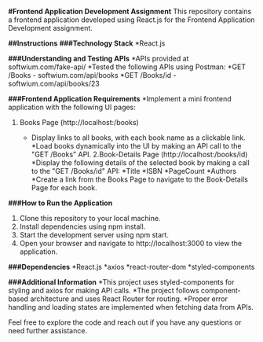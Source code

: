 **#Frontend Application Development Assignment**
This repository contains a frontend application developed using React.js for the Frontend Application Development assignment.

**##Instructions**
**###Technology Stack**
*React.js

**###Understanding and Testing APIs**
*APIs provided at softwium.com/fake-api/
*Tested the following APIs using Postman:
    *GET /Books - softwium.com/api/books
    *GET /Books/id - softwium.com/api/books/23

**###Frontend Application Requirements**
*Implement a mini frontend application with the following UI pages:
1. Books Page (http://localhost:<port>/books)
   * Display links to all books, with each book name as a clickable link.
    *Load books dynamically into the UI by making an API call to the "GET /Books" API.
2.Book-Details Page (http://localhost:<port>/books/id)
*Display the following details of the selected book by making a call to the "GET /Books/id" API:
    *Title
    *ISBN
    *PageCount
    *Authors
*Create a link from the Books Page to navigate to the Book-Details Page for each book.

**###How to Run the Application**
1. Clone this repository to your local machine.
2. Install dependencies using npm install.
3. Start the development server using npm start.
4. Open your browser and navigate to http://localhost:3000 to view the application.

**###Dependencies**
*React.js
*axios
*react-router-dom
*styled-components

**###Additional Information**
*This project uses styled-components for styling and axios for making API calls.
*The project follows component-based architecture and uses React Router for routing.
*Proper error handling and loading states are implemented when fetching data from APIs.

Feel free to explore the code and reach out if you have any questions or need further assistance.








